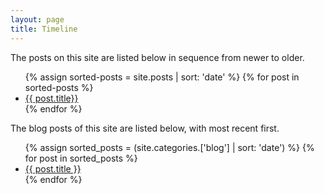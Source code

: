 ```yaml
---
layout: page
title: Timeline
---
```


The posts on this site are listed below in sequence from newer to older.

<ul>
{% assign sorted-posts = site.posts | sort: 'date' %}
  {% for post in sorted-posts %}
  <li>
    <a href="{{ post.url }}">{{ post.title}}</a>
  </li>
  {% endfor %}
  </ul>


The blog posts of this site are listed below, with most recent first.

 <ul>
{% assign sorted_posts = (site.categories.['blog']  | sort: 'date') %}
{% for post in sorted_posts %}
<li><a href="{{ post.url }}">{{ post.title }}</a></li>
{% endfor %}
</ul>
